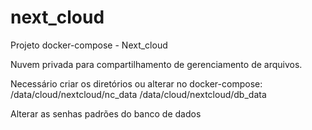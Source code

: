 # next_cloud
Projeto docker-compose - Next_cloud

Nuvem privada para compartilhamento de gerenciamento de arquivos.

Necessário criar os diretórios ou alterar no docker-compose:
  /data/cloud/nextcloud/nc_data
  /data/cloud/nextcloud/db_data
  
 Alterar as senhas padrões do banco de dados
